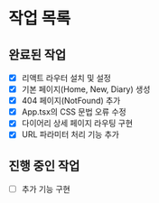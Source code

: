 # 작업 목록

## 완료된 작업
- [x] 리액트 라우터 설치 및 설정
- [x] 기본 페이지(Home, New, Diary) 생성
- [x] 404 페이지(NotFound) 추가
- [x] App.tsx의 CSS 문법 오류 수정
- [x] 다이어리 상세 페이지 라우팅 구현
- [x] URL 파라미터 처리 기능 추가

## 진행 중인 작업
- [ ] 추가 기능 구현

